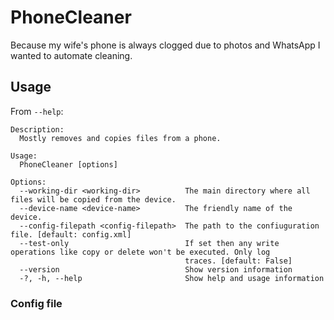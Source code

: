 # PhoneCleaner

Because my wife's phone is always clogged due to photos and WhatsApp I wanted to automate cleaning.

## Usage

From `--help`:

```
Description:
  Mostly removes and copies files from a phone.

Usage:
  PhoneCleaner [options]

Options:
  --working-dir <working-dir>          The main directory where all files will be copied from the device.
  --device-name <device-name>          The friendly name of the device.
  --config-filepath <config-filepath>  The path to the confiuguration file. [default: config.xml]
  --test-only                          If set then any write operations like copy or delete won't be executed. Only log
                                       traces. [default: False]
  --version                            Show version information
  -?, -h, --help                       Show help and usage information
```

### Config file

